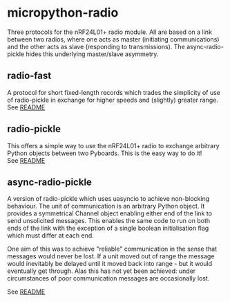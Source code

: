 # micropython-radio

Three protocols for the nRF24L01+ radio module. All are based on a link between
two radios, where one acts as master (initiating communications) and the other
acts as slave (responding to transmissions). The async-radio-pickle hides this
underlying master/slave asymmetry.

radio-fast
----------

A protocol for short fixed-length records which trades the simplicity of use of
radio-pickle in exchange for higher speeds and (slightly) greater range.  
See [README](./radio-fast/README.md)

radio-pickle
------------

This offers a simple way to use the nRF24L01+ radio to exchange arbitrary
Python objects between two Pyboards. This is the easy way to do it!  
See [README](./radio-pickle/README.md)

async-radio-pickle
------------------

A version of radio-pickle which uses uasyncio to achieve non-blocking
behaviour. The unit of communication is an arbitrary Python object. It provides
a symmetrical Channel object enabling either end of the link to send
unsolicited messages. This enables the same code to run on both ends of the
link with the exception of a single boolean initialisation flag which must
differ at each end.

One aim of this was to achieve "reliable" communication in the sense that
messages would never be lost. If a unit moved out of range the message would
inevitably be delayed until it moved back into range - but it would eventually
get through. Alas this has not yet been achieved: under circumstances of poor
communication messages are occasionally lost.

See [README](./async-radio-pickle/README.md)

